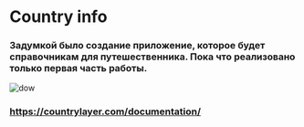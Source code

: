 # Сountry info
### Задумкой было создание приложение, которое будет справочникам для путешественника. Пока что реализовано только первая часть работы.  
![dow](https://user-images.githubusercontent.com/45273279/150113398-d92f83d1-55ea-43dc-87fd-1de41ef11f51.gif)
### https://countrylayer.com/documentation/
